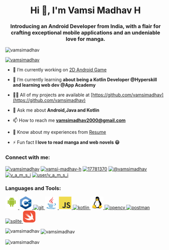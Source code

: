 <h1 align="center">Hi 👋, I'm Vamsi Madhav H</h1>
<h3 align="center">Introducing an Android Developer from India, with a flair for crafting exceptional mobile applications and an undeniable love for manga.</h3>

<p align="left"> <img src="https://komarev.com/ghpvc/?username=vamsimadhav&label=Profile%20views&color=0e75b6&style=flat" alt="vamsimadhav" /> </p>

<p align="left"> <a href="https://github.com/ryo-ma/github-profile-trophy"><img src="https://github-profile-trophy.vercel.app/?username=vamsimadhav" alt="vamsimadhav" /></a> </p>

- 🔭 I’m currently working on [2D Android Game](https://github.com/vamsimadhav/2D-Android-Game)

- 🌱 I’m currently learning **about being a Kotlin Developer @Hyperskill and learning web dev @App Academy**

- 👨‍💻 All of my projects are available at [https://github.com/vamsimadhav](https://github.com/vamsimadhav)

- 💬 Ask me about **Android,Java and Kotlin**

- 📫 How to reach me **vamsimadhav2000@gmail.com**

- 📄 Know about my experiences from [Resume](https://drive.google.com/file/d/1mJMlAWTrnPlTEVa9uE-Qmgy1DtMIlGDg/view?usp=share_link)

- ⚡ Fun fact **I love to read manga and web novels 😃**

<h3 align="left">Connect with me:</h3>
<p align="left">
<a href="https://dev.to/vamsimadhav" target="blank"><img align="center" src="https://raw.githubusercontent.com/rahuldkjain/github-profile-readme-generator/master/src/images/icons/Social/devto.svg" alt="vamsimadhav" height="30" width="40" /></a>
<a href="https://linkedin.com/in/vamsi-madhav-h" target="blank"><img align="center" src="https://raw.githubusercontent.com/rahuldkjain/github-profile-readme-generator/master/src/images/icons/Social/linked-in-alt.svg" alt="vamsi-madhav-h" height="30" width="40" /></a>
<a href="https://stackoverflow.com/users/17781370" target="blank"><img align="center" src="https://raw.githubusercontent.com/rahuldkjain/github-profile-readme-generator/master/src/images/icons/Social/stack-overflow.svg" alt="17781370" height="30" width="40" /></a>
<a href="https://hashnode.com/@vamsimadhav" target="blank"><img align="center" src="https://raw.githubusercontent.com/rahuldkjain/github-profile-readme-generator/master/src/images/icons/Social/hashnode.svg" alt="@vamsimadhav" height="30" width="40" /></a>
<a href="https://www.leetcode.com/v_a_m_s_i" target="blank"><img align="center" src="https://raw.githubusercontent.com/rahuldkjain/github-profile-readme-generator/master/src/images/icons/Social/leet-code.svg" alt="v_a_m_s_i" height="30" width="40" /></a>
<a href="https://auth.geeksforgeeks.org/user/user/v_a_m_s_i" target="blank"><img align="center" src="https://raw.githubusercontent.com/rahuldkjain/github-profile-readme-generator/master/src/images/icons/Social/geeks-for-geeks.svg" alt="user/v_a_m_s_i" height="30" width="40" /></a>
</p>

<h3 align="left">Languages and Tools:</h3>
<p align="left"> <a href="https://developer.android.com" target="_blank" rel="noreferrer"> <img src="https://raw.githubusercontent.com/devicons/devicon/master/icons/android/android-original-wordmark.svg" alt="android" width="40" height="40"/> </a> <a href="https://www.w3schools.com/cpp/" target="_blank" rel="noreferrer"> <img src="https://raw.githubusercontent.com/devicons/devicon/master/icons/cplusplus/cplusplus-original.svg" alt="cplusplus" width="40" height="40"/> </a> <a href="https://git-scm.com/" target="_blank" rel="noreferrer"> <img src="https://www.vectorlogo.zone/logos/git-scm/git-scm-icon.svg" alt="git" width="40" height="40"/> </a> <a href="https://www.java.com" target="_blank" rel="noreferrer"> <img src="https://raw.githubusercontent.com/devicons/devicon/master/icons/java/java-original.svg" alt="java" width="40" height="40"/> </a> <a href="https://developer.mozilla.org/en-US/docs/Web/JavaScript" target="_blank" rel="noreferrer"> <img src="https://raw.githubusercontent.com/devicons/devicon/master/icons/javascript/javascript-original.svg" alt="javascript" width="40" height="40"/> </a> <a href="https://kotlinlang.org" target="_blank" rel="noreferrer"> <img src="https://www.vectorlogo.zone/logos/kotlinlang/kotlinlang-icon.svg" alt="kotlin" width="40" height="40"/> </a> <a href="https://www.linux.org/" target="_blank" rel="noreferrer"> <img src="https://raw.githubusercontent.com/devicons/devicon/master/icons/linux/linux-original.svg" alt="linux" width="40" height="40"/> </a> <a href="https://opencv.org/" target="_blank" rel="noreferrer"> <img src="https://www.vectorlogo.zone/logos/opencv/opencv-icon.svg" alt="opencv" width="40" height="40"/> </a> <a href="https://postman.com" target="_blank" rel="noreferrer"> <img src="https://www.vectorlogo.zone/logos/getpostman/getpostman-icon.svg" alt="postman" width="40" height="40"/> </a> <a href="https://www.sqlite.org/" target="_blank" rel="noreferrer"> <img src="https://www.vectorlogo.zone/logos/sqlite/sqlite-icon.svg" alt="sqlite" width="40" height="40"/> </a> <a href="https://developer.apple.com/swift/" target="_blank" rel="noreferrer"> <img src="https://raw.githubusercontent.com/devicons/devicon/master/icons/swift/swift-original.svg" alt="swift" width="40" height="40"/> </a> </p>

<p><img align="left" src="https://github-readme-stats.vercel.app/api/top-langs?username=vamsimadhav&show_icons=true&theme=radical&locale=en&layout=compact" alt="vamsimadhav" /></p>

<p>&nbsp;<img align="center" src="https://github-readme-stats.vercel.app/api?username=vamsimadhav&show_icons=true&locale=en" alt="vamsimadhav" /></p>

<p><img align="center" src="https://github-readme-streak-stats.herokuapp.com/?user=vamsimadhav&" alt="vamsimadhav" /></p>

